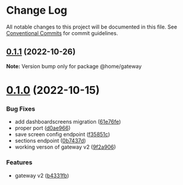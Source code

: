 # Change Log

All notable changes to this project will be documented in this file.
See [Conventional Commits](https://conventionalcommits.org) for commit guidelines.

## [0.1.1](https://github.com/mariusz-kabala/homeAutomation/compare/@home/gateway@0.1.0...@home/gateway@0.1.1) (2022-10-26)

**Note:** Version bump only for package @home/gateway





# [0.1.0](https://github.com/mariusz-kabala/homeAutomation/compare/@home/gateway@0.10.9...@home/gateway@0.1.0) (2022-10-15)


### Bug Fixes

* add dashboardscreens migration ([61e76fe](https://github.com/mariusz-kabala/homeAutomation/commit/61e76fed6435251c18d5da7e9c3f1e17e8e65190))
* proper port ([d0ae966](https://github.com/mariusz-kabala/homeAutomation/commit/d0ae966bcad6c25fc70b3ecdf8f08c349224e22f))
* save screen config endpoint ([f35851c](https://github.com/mariusz-kabala/homeAutomation/commit/f35851ca4e8258cd32f24c99876f8a359487c038))
* sections endpoint ([0b7437d](https://github.com/mariusz-kabala/homeAutomation/commit/0b7437dec5264dc167d764bb1383c96855210888))
* working verson of gateway v2 ([9f2a906](https://github.com/mariusz-kabala/homeAutomation/commit/9f2a90642b6417460edba6fc0777c0d19a328861))


### Features

* gateway v2 ([b4331fb](https://github.com/mariusz-kabala/homeAutomation/commit/b4331fb207df33ff48bc737bad03c708aae02da8))

